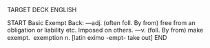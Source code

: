 TARGET DECK
ENGLISH

START
Basic
Exempt
Back: —adj. (often foll. By from) free from an obligation or liability etc. Imposed on others. —v. (foll. By from) make exempt.  exemption n. [latin eximo -empt- take out]
END
